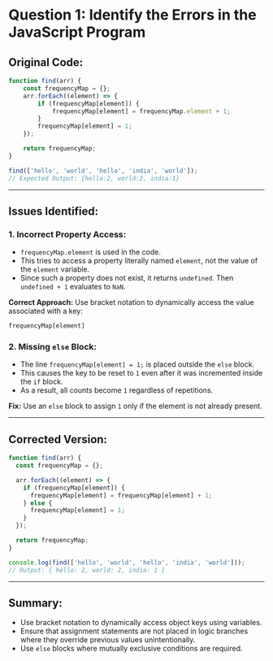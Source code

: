 # Question 1: Identify the Errors in the JavaScript Program

## Original Code:
```javascript
function find(arr) {
    const frequencyMap = {};
    arr.forEach((element) => {
        if (frequencyMap[element]) {
            frequencyMap[element] = frequencyMap.element + 1;
        }
        frequencyMap[element] = 1;
    });

    return frequencyMap;
}

find(['hello', 'world', 'hello', 'india', 'world']);
// Expected Output: {hello:2, world:2, india:1}
```

---

## Issues Identified:

### 1. Incorrect Property Access:
- `frequencyMap.element` is used in the code.
- This tries to access a property literally named `element`, not the value of the `element` variable.
- Since such a property does not exist, it returns `undefined`. Then `undefined + 1` evaluates to `NaN`.

**Correct Approach:**
Use bracket notation to dynamically access the value associated with a key:
```javascript
frequencyMap[element]
```

### 2. Missing `else` Block:
- The line `frequencyMap[element] = 1;` is placed outside the `else` block.
- This causes the key to be reset to `1` even after it was incremented inside the `if` block.
- As a result, all counts become `1` regardless of repetitions.

**Fix:**
Use an `else` block to assign `1` only if the element is not already present.

---

## Corrected Version:
```javascript
function find(arr) {
  const frequencyMap = {};

  arr.forEach((element) => {
    if (frequencyMap[element]) {
      frequencyMap[element] = frequencyMap[element] + 1;
    } else {
      frequencyMap[element] = 1;
    }
  });

  return frequencyMap;
}

console.log(find(['hello', 'world', 'hello', 'india', 'world']));
// Output: { hello: 2, world: 2, india: 1 }
```

---

## Summary:
- Use bracket notation to dynamically access object keys using variables.
- Ensure that assignment statements are not placed in logic branches where they override previous values unintentionally.
- Use `else` blocks where mutually exclusive conditions are required.
